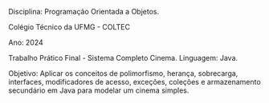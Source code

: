 Disciplina: Programação Orientada a Objetos. 

Colégio Técnico da UFMG - COLTEC

Ano: 2024 

Trabalho Prático Final - Sistema Completo Cinema. 
Linguagem: Java.

Objetivo: Aplicar os conceitos de polimorfismo, herança, sobrecarga, interfaces, modificadores de acesso, exceções, coleções e armazenamento secundário em Java para modelar um cinema simples.
